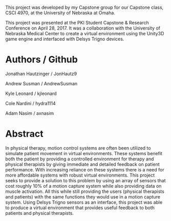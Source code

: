 This project was developed by my Capstone group for our Capstone class, CSCI 4970, at the University of Nebraska at Omaha.

This project was presented at the PKI Student Capstone & Research Conference on April 28, 2017. It was a collaboration with the University of Nebraska Medical Center to create a virtual environment using the Unity3D game engine and interfaced with Delsys Trigno devices.

# Authors / Github

Jonathan Hautzinger / JonHautz9

Andrew Susman / AndrewSusman

Kyle Leonard / kjleonard

Cole Nardini / hydra1114

Adam Nasim / axnasim

# Abstract

In physical therapy, motion control systems are often been utilized to simulate patient movement in virtual environments. These systems benefit both the patient by providing a controlled environment for therapy and physical therapists by giving immediate and detailed feedback on patient performance. With increasing reliance on these systems there is a need for more affordable systems with robust virtual environments. This project seeks to provide a solution to this problem by using an array of sensors that cost roughly 10% of a motion capture system while also providing data on muscle activation. All this while still providing the users (physical therapists and patients) with the same functions they would use in a motion capture system. Using Delsys Trigno sensors as an interface, this project was able to produce a virtual environment that provides useful feedback to both patients and physical therapists.
